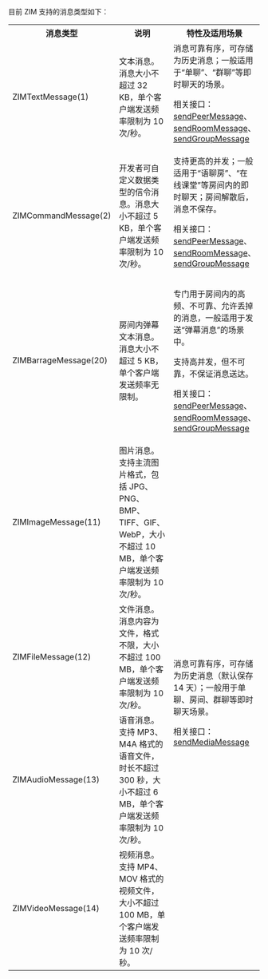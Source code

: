 目前 ZIM 支持的消息类型如下：


<table>
  <colgroup>
    <col width="23%">
    <col width="45%">
    <col width="32%">
  </colgroup>
<tbody><tr data-row-level="1">
<th>消息类型</th>
<th>说明</th>
<th>特性及适用场景</th>
</tr>
<tr data-row-level="2">
<td>ZIMTextMessage(1)</td>
<td>文本消息。消息大小不超过 32 KB，单个客户端发送频率限制为 10 次/秒。</td>
<td>消息可靠有序，可存储为历史消息；一般适用于“单聊”、“群聊”等即时聊天的场景。

相关接口：[sendPeerMessage](@sendPeerMessage)、[sendRoomMessage](@sendRoomMessage)、[sendGroupMessage](@sendGroupMessage)
</td>
</tr>
<tr data-row-level="3">
<td>ZIMCommandMessage(2)</td>
<td>开发者可自定义数据类型的信令消息。消息大小不超过 5 KB，单个客户端发送频率限制为 10 次/秒。</td>
<td>支持更高的并发；一般适用于“语聊房”、“在线课堂”等房间内的即时聊天；房间解散后，消息不保存。

相关接口：[sendPeerMessage](@sendPeerMessage)、[sendRoomMessage](@sendRoomMessage)、[sendGroupMessage](@sendGroupMessage)
</td>
</tr>
<tr data-row-level="4">
<td>ZIMBarrageMessage(20)</td>
<td>房间内弹幕文本消息。消息大小不超过 5 KB，单个客户端发送频率无限制。</td>
<td><p>专门用于房间内的高频、不可靠、允许丢掉的消息，一般适用于发送“弹幕消息”的场景中。</p><p>支持高并发，但不可靠，不保证消息送达。</p>

相关接口：[sendPeerMessage](@sendPeerMessage)、[sendRoomMessage](@sendRoomMessage)、[sendGroupMessage](@sendGroupMessage)
</td>
</tr>
<tr data-row-level="5">
<td>ZIMImageMessage(11)</td>
<td>图片消息。支持主流图片格式，包括 JPG、PNG、BMP、TIFF、GIF、WebP，大小不超过 10 MB，单个客户端发送频率限制为 10 次/秒。</td>
<td rowspan="4">消息可靠有序，可存储为历史消息（默认保存 14 天）；一般用于单聊、房间、群聊等即时聊天场景。

相关接口：
[sendMediaMessage](@sendMediaMessage)
</td>
</tr>
<tr data-row-level="6">
<td>ZIMFileMessage(12)</td>
<td>文件消息。消息内容为文件，格式不限，大小不超过 100 MB，单个客户端发送频率限制为 10 次/秒。</td>
</tr>
<tr data-row-level="7">
<td>ZIMAudioMessage(13)</td>
<td>语音消息。支持 MP3、M4A 格式的语音文件，时长不超过 300 秒，大小不超过 6 MB，单个客户端发送频率限制为 10 次/秒。</td>
</tr>
<tr data-row-level="8">
<td>ZIMVideoMessage(14)</td>
<td>视频消息。支持 MP4、MOV 格式的视频文件，大小不超过 100 MB，单个客户端发送频率限制为 10 次/秒。</td>
</tr>
</tbody></table>
























